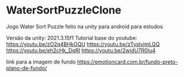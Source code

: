 # WaterSortPuzzleClone
Jogo Water Sort Puzzle feito na unity para android para estudos

Versão da unity: 2021.3.15f1
Tutorial base do youtube:
https://youtu.be/zO2q4BHkGQU
https://youtu.be/zTyslvjmLQQ
https://youtu.be/eh2cHk_DqRI
https://youtu.be/2widU7R0Iu4

link para a imagem de fundo
https://emotioncard.com.br/fundo-preto-plano-de-fundo/